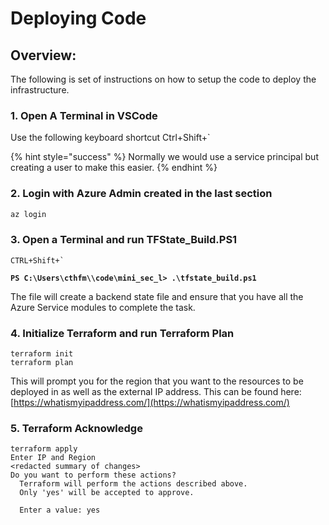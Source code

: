 # Deploying Code

## Overview:

The following is set of instructions on how to setup the code to deploy the infrastructure.&#x20;

### 1. Open A Terminal in VSCode

Use the following keyboard shortcut Ctrl+Shift+\`

{% hint style="success" %}
Normally we would use a service principal but creating a user to make this easier.&#x20;
{% endhint %}

### 2. Login with Azure Admin created in the last section

```powershell
az login 
```

### 3. Open a Terminal and run TFState\_Build.PS1

```
CTRL+Shift+`
```

<pre><code><strong>PS C:\Users\cthfm\\code\mini_sec_l> .\tfstate_build.ps1  
</strong></code></pre>

The file will create a backend state file and ensure that you have all the Azure Service modules to complete the task.&#x20;

### 4. Initialize Terraform and run Terraform Plan

```
terraform init
terraform plan
```

This will prompt you for the region that you want to the resources to be deployed in as well as the external IP address.  This can be found here: [https://whatismyipaddress.com/](https://whatismyipaddress.com/)

### 5. Terraform Acknowledge

```
terraform apply
Enter IP and Region
<redacted summary of changes>
Do you want to perform these actions?
  Terraform will perform the actions described above.
  Only 'yes' will be accepted to approve.

  Enter a value: yes

```
